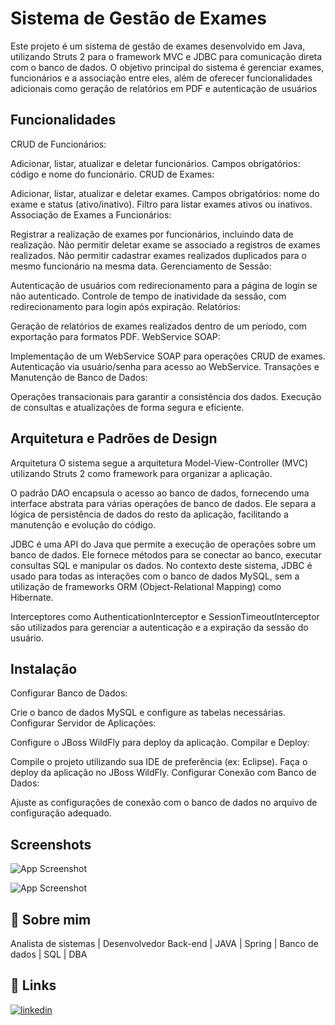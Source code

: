 
# Sistema de Gestão de Exames

Este projeto é um sistema de gestão de exames desenvolvido em Java, utilizando Struts 2 para o framework MVC e JDBC para comunicação direta com o banco de dados. O objetivo principal do sistema é gerenciar exames, funcionários e a associação entre eles, além de oferecer funcionalidades adicionais como geração de relatórios em PDF e autenticação de usuários


## Funcionalidades

CRUD de Funcionários:

Adicionar, listar, atualizar e deletar funcionários.
Campos obrigatórios: código e nome do funcionário.
CRUD de Exames:

Adicionar, listar, atualizar e deletar exames.
Campos obrigatórios: nome do exame e status (ativo/inativo).
Filtro para listar exames ativos ou inativos.
Associação de Exames a Funcionários:

Registrar a realização de exames por funcionários, incluindo data de realização.
Não permitir deletar exame se associado a registros de exames realizados.
Não permitir cadastrar exames realizados duplicados para o mesmo funcionário na mesma data.
Gerenciamento de Sessão:

Autenticação de usuários com redirecionamento para a página de login se não autenticado.
Controle de tempo de inatividade da sessão, com redirecionamento para login após expiração.
Relatórios:

Geração de relatórios de exames realizados dentro de um período, com exportação para formatos PDF.
WebService SOAP:

Implementação de um WebService SOAP para operações CRUD de exames.
Autenticação via usuário/senha para acesso ao WebService.
Transações e Manutenção de Banco de Dados:

Operações transacionais para garantir a consistência dos dados.
Execução de consultas e atualizações de forma segura e eficiente.


## Arquitetura e Padrões de Design

Arquitetura
O sistema segue a arquitetura Model-View-Controller (MVC) utilizando Struts 2 como framework para organizar a aplicação.

O padrão DAO encapsula o acesso ao banco de dados, fornecendo uma interface abstrata para várias operações de banco de dados. Ele separa a lógica de persistência de dados do resto da aplicação, facilitando a manutenção e evolução do código.

JDBC é uma API do Java que permite a execução de operações sobre um banco de dados. Ele fornece métodos para se conectar ao banco, executar consultas SQL e manipular os dados. No contexto deste sistema, JDBC é usado para todas as interações com o banco de dados MySQL, sem a utilização de frameworks ORM (Object-Relational Mapping) como Hibernate.

Interceptores como AuthenticationInterceptor e SessionTimeoutInterceptor são utilizados para gerenciar a autenticação e a expiração da sessão do usuário.

## Instalação

Configurar Banco de Dados:

Crie o banco de dados MySQL e configure as tabelas necessárias.
Configurar Servidor de Aplicações:

Configure o JBoss WildFly para deploy da aplicação.
Compilar e Deploy:

Compile o projeto utilizando sua IDE de preferência (ex: Eclipse).
Faça o deploy da aplicação no JBoss WildFly.
Configurar Conexão com Banco de Dados:

Ajuste as configurações de conexão com o banco de dados no arquivo de configuração adequado.


## Screenshots

![App Screenshot](https://i.postimg.cc/hPybJWJY/login.png)

![App Screenshot](https://i.postimg.cc/SNNfNNK8/tabela.png/login.png/468x300?text=App+Screenshot+Here)
## 🚀 Sobre mim
Analista de sistemas | Desenvolvedor Back-end | JAVA | Spring | Banco de dados | SQL | DBA
## 🔗 Links

[![linkedin](https://img.shields.io/badge/linkedin-0A66C2?style=for-the-badge&logo=linkedin&logoColor=white)](https://www.linkedin.com/in/denilson-ferreira-dos-santos-2a994b215/)


